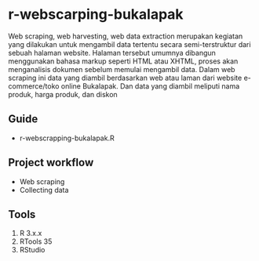 # r-webscarping-bukalapak
 Web scraping, web harvesting, web data extraction merupakan kegiatan yang dilakukan untuk mengambil data tertentu secara semi-terstruktur dari sebuah halaman website. Halaman tersebut umumnya dibangun menggunakan bahasa markup seperti HTML atau XHTML, proses akan menganalisis dokumen sebelum memulai mengambil data. 
Dalam web scraping ini data yang diambil berdasarkan web atau laman dari website e-commerce/toko online Bukalapak. Dan data yang diambil meliputi nama produk, harga produk, dan diskon
 
 ## Guide
 - r-webscrapping-bukalapak.R
 
 ## Project workflow
- Web scraping
- Collecting data

 ## Tools
 1. R 3.x.x
 2. RTools 35
 3. RStudio

